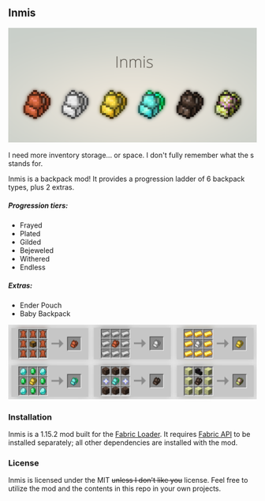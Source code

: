 ## Inmis
![](assets/ui/ItemsTitle.png)

I need more inventory storage... or space. I don't fully remember what the s stands for.

Inmis is a backpack mod! It provides a progression ladder of 6 backpack types, plus 2 extras.

##### Progression tiers:
- Frayed
- Plated
- Gilded
- Bejeweled
- Withered
- Endless

##### Extras:
- Ender Pouch
- Baby Backpack

![](assets/ui/Recipes.png)

### Installation

Inmis is a 1.15.2 mod built for the [Fabric Loader](https://fabricmc.net/). It requires [Fabric API](https://www.curseforge.com/minecraft/mc-mods/fabric-api) to be installed separately; all other dependencies are installed with the mod. 

### License

Inmis is licensed under the MIT ~~unless I don't like you~~ license. Feel free to utilize the mod and the contents in this repo in your own projects.